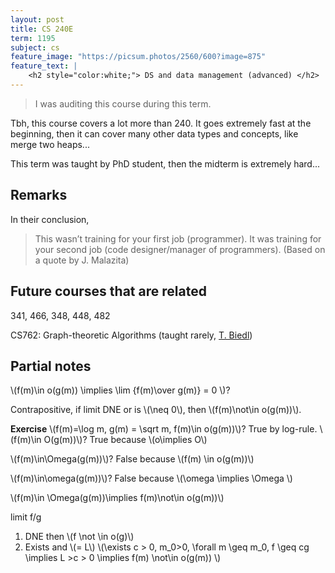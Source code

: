 ```yaml
---
layout: post
title: CS 240E
term: 1195
subject: cs
feature_image: "https://picsum.photos/2560/600?image=875"
feature_text: |
    <h2 style="color:white;"> DS and data management (advanced) </h2>
---
```


 > I was auditing this course during this term.

Tbh, this course covers a lot more than 240. It goes extremely fast at the beginning, then it can cover many other data types and concepts, like merge two heaps...

This term was taught by PhD student, then the midterm is extremely hard...

## Remarks
In their conclusion,

> This wasn’t training for your first job (programmer). It was training for your second job (code designer/manager of programmers).
(Based on a quote by J. Malazita)

## Future courses that are related

341, 466, 348, 448, 482

CS762: Graph-theoretic Algorithms (taught rarely, [T. Biedl](https://cs.uwaterloo.ca/~biedl/))

## Partial notes

\\(f(m)\in o(g(m)) \implies \lim {f(m)\over g(m)} = 0 \\)?

Contrapositive, if limit DNE or is \\(\neq 0\\), then \\(f(m)\not\in o(g(m))\\).

**Exercise** \\(f(m)=\log m, g(m) = \sqrt m, f(m)\in o(g(m))\\)?   True by log-rule.
\\(f(m)\in O(g(m))\\)? True because \\(o\implies O\\)

\\(f(m)\in\Omega(g(m))\\)? False because \\(f(m) \in o(g(m))\\)

\\(f(m)\in\omega(g(m))\\)? False because \\(\omega \implies \Omega \\)



\\(f(m)\in \Omega(g(m))\implies f(m)\not\in o(g(m))\\)

limit f/g

1. DNE then \\(f \not \in o(g)\\)
2. Exists and \\(= L\\)
\\(\exists c > 0, m_0>0, \forall m \geq m_0, f \geq cg
 \implies L >c > 0 \implies f(m) \not\in o(g(m)) \\)
